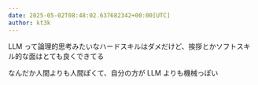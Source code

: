```yaml
---
date: 2025-05-02T08:48:02.637682342+00:00[UTC]
author: kt3k
---
```

LLM って論理的思考みたいなハードスキルはダメだけど、挨拶とかソフトスキル的な面はとても良くできてる

なんだか人間よりも人間ぽくて、自分の方が LLM よりも機械っぽい
